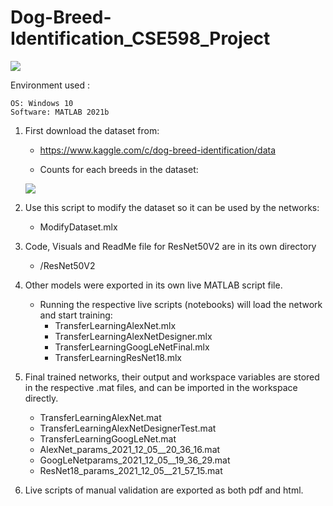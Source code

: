# Dog-Breed-Identification_CSE598_Project

 ![](https://i.ibb.co/MDHcjJy/00c14d34a725db12068402e4ce714d4c.jpg)

Environment used :
```
OS: Windows 10
Software: MATLAB 2021b
```

1. First download the dataset from:
	- https://www.kaggle.com/c/dog-breed-identification/data

	- Counts for each breeds in the dataset:

	![](https://www.linkpicture.com/q/ResNet_CountBreeds.png)


2. Use this script to modify the dataset so it can be used by the networks:
	- ModifyDataset.mlx

3. Code, Visuals and ReadMe file for ResNet50V2 are in its own directory
	- /ResNet50V2

4. Other models were exported in its own live MATLAB script file.
	- Running the respective live scripts (notebooks) will load the network and start training:
		- TransferLearningAlexNet.mlx
		- TransferLearningAlexNetDesigner.mlx
		- TransferLearningGoogLeNetFinal.mlx
		- TransferLearningResNet18.mlx

4. Final trained networks, their output and workspace variables are stored in the respective .mat files, and can be imported in the workspace directly.
	- TransferLearningAlexNet.mat
	- TransferLearningAlexNetDesignerTest.mat
	- TransferLearningGoogLeNet.mat
	- AlexNet_params_2021_12_05__20_36_16.mat
	- GoogLeNetparams_2021_12_05__19_36_29.mat
	- ResNet18_params_2021_12_05__21_57_15.mat

5. Live scripts of manual validation are exported as both pdf and html.
